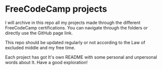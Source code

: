 # FreeCodeCamp projects

I will archive in this repo all my projects made through the different FreeCodeCamp certifications. You can navigate through the folders or directly use the GitHub page link.

This repo should be updated regularly or not according to the Law of excluded middle and my free time.

Each project has got It's own README with some personal and unpersonal words about It. Have a good exploration!
